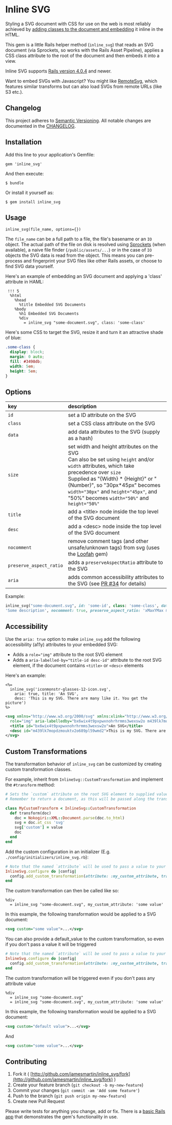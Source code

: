 # Inline SVG

Styling a SVG document with CSS for use on the web is most reliably achieved by
[adding classes to the document and
embedding](http://css-tricks.com/using-svg/) it inline in the HTML.

This gem is a little Rails helper method (`inline_svg`) that reads an SVG document (via Sprockets, so works with the Rails Asset Pipeline), applies a CSS class attribute to the root of the document and
then embeds it into a view.

Inline SVG supports [Rails version 4.0.4](http://weblog.rubyonrails.org/2014/3/14/Rails-4-0-4-has-been-released/) and newer.

Want to embed SVGs with Javascript? You might like [RemoteSvg](https://github.com/jamesmartin/remote-svg), which features similar transforms but can also load SVGs from remote URLs (like S3 etc.).

## Changelog

This project adheres to [Semantic Versioning](http://sermver.org). All notable changes are documented in the
[CHANGELOG](https://github.com/jamesmartin/inline_svg/blob/master/CHANGELOG.md).

## Installation

Add this line to your application's Gemfile:

    gem 'inline_svg'

And then execute:

    $ bundle

Or install it yourself as:

    $ gem install inline_svg

## Usage

```
inline_svg(file_name, options={})
```

The `file_name` can be a full path to a file, the file's basename or an `IO`
object. The
actual path of the file on disk is resolved using
[Sprockets](://github.com/sstephenson/sprockets) (when available), a naive file finder (`/public/assets/...`) or in the case of `IO` objects the SVG data is read from the object.
This means you can pre-process and fingerprint your SVG files like other Rails assets, or choose to find SVG data yourself.

Here's an example of embedding an SVG document and applying a 'class' attribute in
HAML:

```haml
 !!! 5 
  %html
    %head
      %title Embedded SVG Documents
    %body
      %h1 Embedded SVG Documents
      %div
        = inline_svg "some-document.svg", class: 'some-class'
```

Here's some CSS to target the SVG, resize it and turn it an attractive shade of
blue:

```css
.some-class {
  display: block;
  margin: 0 auto;
  fill: #3498db;
  width: 5em;
  height: 5em;
}
```

## Options 

key                     | description
:---------------------- | :---------- 
`id`                    | set a ID attribute on the SVG
`class`                 | set a CSS class attribute on the SVG
`data`                  | add data attributes to the SVG (supply as a hash)
`size`                  | set width and height attributes on the SVG <br/> Can also be set using `height` and/or `width` attributes, which take precedence over `size` <br/> Supplied as "{Width} * {Height}" or "{Number}", so "30px*45px" becomes `width="30px"` and `height="45px"`, and "50%" becomes `width="50%"` and `height="50%"`
`title`                 | add a \<title\> node inside the top level of the SVG document
`desc`                  | add a \<desc\> node inside the top level of the SVG document
`nocomment`             | remove comment tags (and other unsafe/unknown tags) from svg (uses the [Loofah](https://github.com/flavorjones/loofah) gem)
`preserve_aspect_ratio` | adds a `preserveAspectRatio` attribute to the SVG
`aria`                  | adds common accessibility attributes to the SVG (see [PR #34](https://github.com/jamesmartin/inline_svg/pull/34#issue-152062674) for details)

Example:

```ruby
inline_svg("some-document.svg", id: 'some-id', class: 'some-class', data: {some: "value"}, size: '30% * 20%', title: 'Some Title', desc:
'Some description', nocomment: true, preserve_aspect_ratio: 'xMaxYMax meet', aria: true)
```

## Accessibility

Use the `aria: true` option to make `inline_svg` add the following
accessibility (a11y) attributes to your embedded SVG:

* Adds a `role="img"` attribute to the root SVG element
* Adds a `aria-labelled-by="title-id desc-id"` attribute to the root SVG
  element, if the document contains `<title>` or `<desc>` elements

Here's an example:

```erb
<%=
  inline_svg('iconmonstr-glasses-12-icon.svg',
    aria: true, title: 'An SVG',
    desc: 'This is my SVG. There are many like it. You get the picture')
%>
```

```xml
<svg xmlns="http://www.w3.org/2000/svg" xmlns:xlink="http://www.w3.org/1999/xlink" \
  role="img" aria-labelledby="bx6wix4t9pxpwxnohrhrmms3wexsw2o m439lk7mopdzmouktv2o689pl59wmd2">
  <title id="bx6wix4t9pxpwxnohrhrmms3wexsw2o">An SVG</title>
  <desc id="m439lk7mopdzmouktv2o689pl59wmd2">This is my SVG. There are many like it. You get the picture</desc>
</svg>
```

## Custom Transformations

The transformation behavior of `inline_svg` can be customized by creating custom transformation classes.

For example, inherit from `InlineSvg::CustomTransformation` and implement the `#transform` method:

```ruby
# Sets the `custom` attribute on the root SVG element to supplied value
# Remember to return a document, as this will be passed along the transformation chain

class MyCustomTransform < InlineSvg::CustomTransformation
  def transform(doc)
    doc = Nokogiri::XML::Document.parse(doc.to_html)
    svg = doc.at_css 'svg'
    svg['custom'] = value
    doc
  end
end
```

Add the custom configuration in an initializer (E.g. `./config/initializers/inline_svg.rb`):

```ruby
# Note that the named `attribute` will be used to pass a value to your custom transform
InlineSvg.configure do |config|
  config.add_custom_transformation(attribute: :my_custom_attribute, transform: MyCustomTransform)
end
```

The custom transformation can then be called like so:
```haml
%div
  = inline_svg "some-document.svg", my_custom_attribute: 'some value'
```

In this example, the following transformation would be applied to a SVG document:

```xml
<svg custom="some value">...</svg>
```

You can also provide a default_value to the custom transformation, so even if you don't pass a value it will be triggered

```ruby
# Note that the named `attribute` will be used to pass a value to your custom transform
InlineSvg.configure do |config|
  config.add_custom_transformation(attribute: :my_custom_attribute, transform: MyCustomTransform, default_value: 'default value')
end
```

The custom transformation will be triggered even if you don't pass any attribute value
```haml
%div
  = inline_svg "some-document.svg"
  = inline_svg "some-document.svg", my_custom_attribute: 'some value'
```

In this example, the following transformation would be applied to a SVG document:

```xml
<svg custom="default value">...</svg>
```

And

```xml
<svg custom="some value">...</svg>
```

## Contributing

1. Fork it ( [http://github.com/jamesmartin/inline_svg/fork](http://github.com/jamesmartin/inline_svg/fork) )
2. Create your feature branch (`git checkout -b my-new-feature`)
3. Commit your changes (`git commit -am 'Add some feature'`)
4. Push to the branch (`git push origin my-new-feature`)
5. Create new Pull Request

Please write tests for anything you change, add or fix.
There is a [basic Rails
app](http://github.com/jamesmartin/inline_svg_test_app) that demonstrates the
gem's functionality in use.
